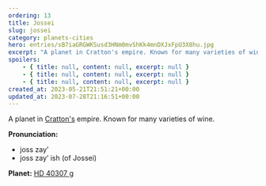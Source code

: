 ```yaml
---
ordering: 13
title: Jossei
slug: jossei
category: planets-cities
hero: entries/sB7iaGRGWKSusd3HNm0mvShKk4mnDXJxFpU3X8hu.jpg
excerpt: "A planet in Cratton's empire. Known for many varieties of wine.\nPronunciation:\n\njoss zay’\njoss zay’..."
spoilers:
    - { title: null, content: null, excerpt: null }
    - { title: null, content: null, excerpt: null }
    - { title: null, content: null, excerpt: null }
created_at: 2023-05-21T21:51:21+00:00
updated_at: 2023-07-28T21:16:51+00:00
---
```

A planet in [Cratton's](/category/planets-cities/cratton) empire. Known for many varieties of wine.

**Pronunciation:**
- joss zay’
- joss zay’ ish (of Jossei)

**Planet:** [HD 40307 g](https://en.wikipedia.org/wiki/HD_40307_g)